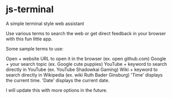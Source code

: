 # js-terminal
A simple terminal style web assistant

Use various terms to search the web or get direct feedback in your browser with this fun little app.

Some sample terms to use:

Open + website URL to open it in the browser (ex. open github.com)
Google + your search topic (ex. Google cute puppies) 
YouTube + keyword to search directly in YouTube (ex. YouTube Shadowkai Gaming)
Wiki + keyword to search directly in Wikipedia (ex. wiki Ruth Bader Ginsburg)
'Time' displays the current time.
'Date' displays the current date.

I will update this with more options in the future.
